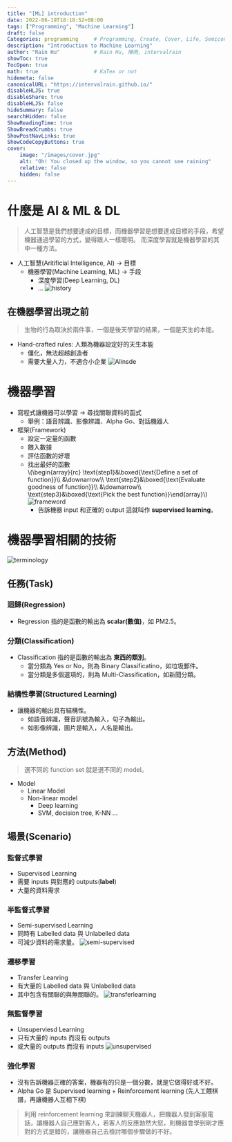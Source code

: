 ```yaml
---
title: "[ML] introduction"
date: 2022-06-19T18:18:52+08:00
tags: ["Programming", "Machine Learning"]
draft: false
Categories: programming     # Programming, Create, Cover, Life, Semiconductor, Leetcode, Logic Design, Daily, OS, CS50, CA
description: "Introduction to Machine Learning"                     
author: "Rain Hu"           # Rain Hu, 陣雨, intervalrain
showToc: true
TocOpen: true
math: true                  # KaTex or not
hidemeta: false
canonicalURL: "https://intervalrain.github.io/"
disableHLJS: true
disableShare: true
disableHLJS: false
hideSummary: false
searchHidden: false
ShowReadingTime: true
ShowBreadCrumbs: true
ShowPostNavLinks: true
ShowCodeCopyButtons: true
cover:
    image: "/images/cover.jpg"
    alt: "Oh! You closed up the window, so you cannot see raining"
    relative: false
    hidden: false
---
```


# 什麼是 AI & ML & DL
> 人工智慧是我們想要達成的目標，而機器學習是想要達成目標的手段，希望機器通過學習的方式，變得跟人一樣聰明。
> 而深度學習就是機器學習的其中一種方法。
+ 人工智慧(Aritificial Intelligence, AI) → 目標
    + 機器學習(Machine Learning, ML) → 手段
        + 深度學習(Deep Learning, DL)
        + …
![history](/posts/ML/L0/history.png)

## 在機器學習出現之前 
> 生物的行為取決於兩件事，一個是後天學習的結果，一個是天生的本能。
+ Hand-crafted rules: 人類為機器設定好的天生本能
    + 僵化，無法超越創造者
    + 需要大量人力，不適合小企業
![AIinsde](/posts/ML/L0/AIinside.jpeg)

# 機器學習
+ 寫程式讓機器可以學習 → 尋找關聯資料的函式
    + 舉例：語音辨識、影像辨識、Alpha Go、對話機器人
+ 框架(Framework)
    + 設定一定量的函數
    + 餵入數據
    + 評估函數的好壞  
    + 找出最好的函數  
    \\(\begin{array}{rc}
    \text{step1}&\boxed{\text{Define a set of function}}\\\\
    &\downarrow\\\\
    \text{step2}&\boxed{\text{Evaluate goodness of function}}\\\\
    &\downarrow\\\\
    \text{step3}&\boxed{\text{Pick the best function}}\end{array}\\)
    ![frameword](/posts/ML/L0/framework.png)
        + 告訴機器 input 和正確的 output 這就叫作 **supervised learning**。

# 機器學習相關的技術
![terminology](/posts/ML/L0/terminology.png)
## 任務(Task)
### 迴歸(Regression)
+ Regression 指的是函數的輸出為 **scalar(數值)**，如 PM2.5。
### 分類(Classification)
+ Classification 指的是函數的輸出為 **東西的類別**。
    + 當分類為 Yes or No，則為 Binary Classificatino，如垃圾郵件。
    + 當分類是多個選項的，則為 Multi-Classification，如新聞分類。
### 結構性學習(Structured Learning)
+ 讓機器的輸出具有結構性。
    + 如語音辨識，聲音訊號為輸入，句子為輸出。
    + 如影像辨識，圖片是輸入，人名是輸出。
## 方法(Method)
> 選不同的 function set 就是選不同的 model。
+ Model
    + Linear Model
    + Non-linear model
        + Deep learning
        + SVM, decision tree, K-NN ...
## 場景(Scenario)
### 監督式學習
+ Supervised Learning
+ 需要 inputs 與對應的 outputs(**label**)
+ 大量的資料需求
### 半監督式學習
+ Semi-supervised Learning
+ 同時有 Labelled data 與 Unlabelled data
+ 可減少資料的需求量。
![semi-supervised](/posts/ML/L0/semi-supervised.png)
### 遷移學習
+ Transfer Leanring
+ 有大量的 Labelled data 與 Unlabelled data
+ 其中包含有關聯的與無關聯的。
![transferlearning](/posts/ML/L0/transferlearning.png)
### 無監督學習
+ Unsuperviesd Learning
+ 只有大量的 inputs 而沒有 outputs
+ 或大量的 outputs 而沒有 inputs
![unsupervised](/posts/ML/L0/unsupervised.png)
### 強化學習
+ 沒有告訴機器正確的答案，機器有的只是一個分數，就是它做得好或不好。
+ Alpha Go 是 Supervised learning + Reinforcement learning (先人工餵棋譜，再讓機器人互相下棋)
> 利用 reinforcement learning 來訓練聊天機器人，把機器人發到客服電話，讓機器人自己應對客人，若客人的反應勃然大怒，則機器會學到剛才應對的方式是錯的，讓機器自己去檢討哪個步驟做的不好。